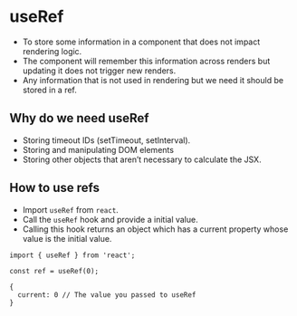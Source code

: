 # useRef

- To store some information in a component that does not impact rendering logic.
- The component will remember this information across renders but updating it does not trigger new renders.
- Any information that is not used in rendering but we need it should be stored in a ref.


## Why do we need useRef

- Storing timeout IDs (setTimeout, setInterval).
- Storing and manipulating DOM elements
- Storing other objects that aren’t necessary to calculate the JSX.

## How to use refs

- Import `useRef` from `react`.
- Call the `useRef` hook and provide a initial value.
- Calling this hook returns an object which has a current property whose value is the initial value.

``` tsx
import { useRef } from 'react';

const ref = useRef(0);

{ 
  current: 0 // The value you passed to useRef
}
```  
